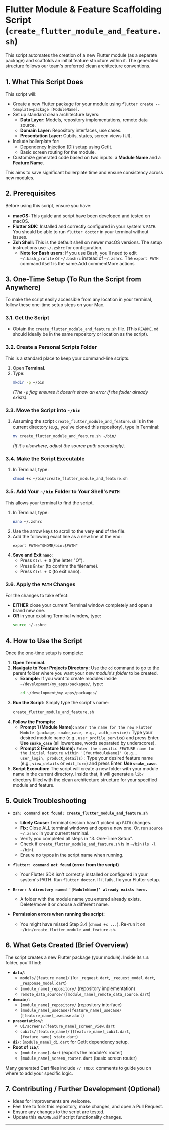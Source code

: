 # Flutter Module & Feature Scaffolding Script (`create_flutter_module_and_feature.sh`)

This script automates the creation of a new Flutter module (as a separate package) and scaffolds an initial feature structure within it. The generated structure follows our team's preferred clean architecture conventions.

## 1. What This Script Does

This script will:
* Create a new Flutter package for your module using `flutter create --template=package [ModuleName]`.
* Set up standard clean architecture layers:
    * **Data Layer:** Models, repository implementations, remote data source.
    * **Domain Layer:** Repository interfaces, use cases.
    * **Presentation Layer:** Cubits, states, screen views (UI).
* Include boilerplate for:
    * Dependency Injection (DI) setup using GetIt.
    * Basic screen routing for the module.
* Customize generated code based on two inputs: a **Module Name** and a **Feature Name**.

This aims to save significant boilerplate time and ensure consistency across new modules.

## 2. Prerequisites

Before using this script, ensure you have:

* **macOS:** This guide and script have been developed and tested on macOS.
* **Flutter SDK:** Installed and correctly configured in your system's `PATH`. You should be able to run `flutter doctor` in your terminal without issues.
* **Zsh Shell:** This is the default shell on newer macOS versions. The setup instructions use `~/.zshrc` for configuration.
    * **Note for Bash users:** If you use Bash, you'll need to edit `~/.bash_profile` or `~/.bashrc` instead of `~/.zshrc`. The `export PATH` command itself is the same.Add commentMore actions

## 3. One-Time Setup (To Run the Script from Anywhere)

To make the script easily accessible from any location in your terminal, follow these one-time setup steps on your Mac.

### 3.1. Get the Script
* Obtain the `create_flutter_module_and_feature.sh` file. (This `README.md` should ideally be in the same repository or location as the script).

### 3.2. Create a Personal Scripts Folder
This is a standard place to keep your command-line scripts.
1.  Open **Terminal**.
2.  Type:
    ```bash
    mkdir -p ~/bin
    ```
    *(The `-p` flag ensures it doesn't show an error if the folder already exists).*

### 3.3. Move the Script into `~/bin`
1.  Assuming the script `create_flutter_module_and_feature.sh` is in the current directory (e.g., you've cloned this repository), type in Terminal:
    ```bash
    mv create_flutter_module_and_feature.sh ~/bin/
    ```
    *(If it's elsewhere, adjust the source path accordingly).*

### 3.4. Make the Script Executable
1.  In Terminal, type:
    ```bash
    chmod +x ~/bin/create_flutter_module_and_feature.sh
    ```

### 3.5. Add Your `~/bin` Folder to Your Shell's `PATH`
This allows your terminal to find the script.
1.  In Terminal, type:
    ```bash
    nano ~/.zshrc
    ```
2.  Use the arrow keys to scroll to the very **end** of the file.
3.  Add the following exact line as a new line at the end:
    ```
    export PATH="$HOME/bin:$PATH"
    ```
4.  **Save and Exit `nano`**:
    * Press `Ctrl + O` (the letter "O").
    * Press `Enter` (to confirm the filename).
    * Press `Ctrl + X` (to exit nano).

### 3.6. Apply the `PATH` Changes
For the changes to take effect:
* **EITHER** close your current Terminal window completely and open a brand new one.
* **OR** in your existing Terminal window, type:
    ```bash
    source ~/.zshrc
    ```

## 4. How to Use the Script

Once the one-time setup is complete:

1.  **Open Terminal.**
2.  **Navigate to Your Projects Directory:**
    Use the `cd` command to go to the parent folder where you want your *new module's folder* to be created.
    * **Example:** If you want to create modules inside `~/development/my_apps/packages/`, type:
        ```bash
        cd ~/development/my_apps/packages/
        ```
3.  **Run the Script:**
    Simply type the script's name:
    ```bash
    create_flutter_module_and_feature.sh
    ```
4.  **Follow the Prompts:**
    * **Prompt 1 (Module Name):**
        `Enter the name for the new Flutter Module (package, snake_case, e.g., auth_service):`
        Type your desired module name (e.g., `user_profile_service`) and press Enter. **Use `snake_case`** (all lowercase, words separated by underscores).
    * **Prompt 2 (Feature Name):**
        `Enter the specific FEATURE name for the initial feature within '[YourModuleName]' (e.g., user_login, product_details):`
        Type your desired feature name (e.g., `view_details` or `edit_form`) and press Enter. **Use `snake_case`**.
5.  **Script Execution:**
    The script will create a new folder with your module name in the current directory. Inside that, it will generate a `lib/` directory filled with the clean architecture structure for your specified module and feature.

## 5. Quick Troubleshooting

* **`zsh: command not found: create_flutter_module_and_feature.sh`**
    * **Likely Cause:** Terminal session hasn't picked up `PATH` changes.
    * **Fix:** Close ALL terminal windows and open a new one. Or, run `source ~/.zshrc` in your current terminal.
    * Verify you completed all steps in "3. One-Time Setup".
    * Check if `create_flutter_module_and_feature.sh` is in `~/bin` (`ls -l ~/bin`).
    * Ensure no typos in the script name when running.

* **`flutter: command not found` (error from the script)**
    * Your Flutter SDK isn't correctly installed or configured in your system's PATH. Run `flutter doctor`. If it fails, fix your Flutter setup.

* **`Error: A directory named '[ModuleName]' already exists here.`**
    * A folder with the module name you entered already exists. Delete/move it or choose a different name.

* **Permission errors when running the script:**
    * You might have missed Step 3.4 (`chmod +x ...`). Re-run it on `~/bin/create_flutter_module_and_feature.sh`.

## 6. What Gets Created (Brief Overview)

The script creates a new Flutter package (your module). Inside its `lib` folder, you'll find:
* **`data/`**:
    * `models/[feature_name]/` (for `_request.dart`, `_request_model.dart`, `_response_model.dart`)
    * `[module_name]_repository/` (repository implementation)
    * `remote_data_source/` (`[module_name]_remote_data_source.dart`)
* **`domain/`**:
    * `[module_name]_repository/` (repository interface)
    * `[module_name]_usecase/[feature_name]_usecase/` (`[feature_name]_usecase.dart`)
* **`presentation/`**:
    * `Ui/screens/[feature_name]_screen_view.dart`
    * `cubits/[feature_name]/` (`[feature_name]_cubit.dart`, `[feature_name]_state.dart`)
* **`di/`**: `[module_name]_di.dart` for GetIt dependency setup.
* **Root of `lib/`**:
    * `[module_name].dart` (exports the module's router)
    * `[module_name]_screen_router.dart` (basic screen router)

Many generated Dart files include `// TODO:` comments to guide you on where to add your specific logic.

## 7. Contributing / Further Development (Optional)

* Ideas for improvements are welcome.
* Feel free to fork this repository, make changes, and open a Pull Request.
* Ensure any changes to the script are tested.
* Update this `README.md` if script functionality changes.

---

